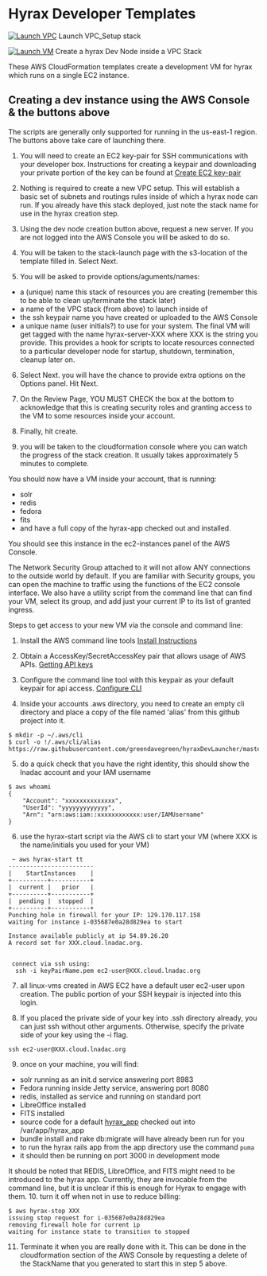 # Hyrax Developer Templates


[![Launch VPC](https://s3.amazonaws.com/cloudformation-examples/cloudformation-launch-stack.png)](https://console.aws.amazon.com/cloudformation/home?region=us-east-1#/stacks/new?stackName=hyraxVPCStack&templateURL=https://s3.amazonaws.com/hyrax-cf/vpc.yaml)  Launch VPC_Setup stack

[![Launch VM](https://s3.amazonaws.com/cloudformation-examples/cloudformation-launch-stack.png)](https://console.aws.amazon.com/cloudformation/home?region=us-east-1#/stacks/new?stackName=hyraxUserXXStack&templateURL=https://s3.amazonaws.com/hyrax-cf/stack.yaml) Create a hyrax Dev Node inside a VPC Stack

These AWS CloudFormation templates create a development VM for hyrax which runs on a single EC2 instance.
 
## Creating a dev instance using the AWS Console & the buttons above

The scripts are generally only supported for running in the us-east-1 region.  The buttons above take care of launching there.

1. You will need to create an EC2 key-pair for SSH communications with your developer box.  Instructions for creating a keypair and downloading your private portion of the key can be found at [Create EC2 key-pair](http://docs.aws.amazon.com/AWSEC2/latest/UserGuide/ec2-key-pairs.html)

2. Nothing is required to create a new VPC setup.  This will establish a basic set of subnets and routings rules inside of which a hyrax node can run.  If you already have this stack deployed, just note the stack name for use in the hyrax creation step.

3. Using the dev node creation button above, request a new server.  If you are not logged into the AWS Console you will be asked to do so.  

4. You will be taken to the stack-launch page with the s3-location of the template filled in.  Select Next.

5. You will be asked to provide options/aguments/names:
 - a (unique) name this stack of resources you are creating (remember this to be able to clean up/terminate the stack later)
 - a name of the VPC stack (from above) to launch inside of
 - the ssh keypair name you have created or uploaded to the AWS Console
 - a unique name (user initials?) to use for your system.  The final VM will get tagged with the name hyrax-server-XXX where XXX is the string you provide.  This provides a hook for scripts to locate resources connected to a particular developer node for startup, shutdown, termination, cleanup later on.

6. Select Next.  you will have the chance to provide extra options on the Options panel.  Hit Next.

7. On the Review Page, YOU MUST CHECK the box at the bottom to acknowledge that this is creating security roles and granting access to the VM to some resources inside your account.  

8. Finally, hit create.

9. you will be taken to the cloudformation console where you can watch the progress of the stack creation.  It usually takes approximately 5 minutes to complete.


You should now have a VM inside your account, that is running:
  - solr
  - redis
  - fedora
  - fits
  - and have a full copy of the hyrax-app checked out and installed.
  
You should see this instance in the ec2-instances panel of the AWS Console.

The Network Security Group attached to it will not allow ANY connections to the outside world by default.  If you are familiar with Security groups, you can open the machine to traffic using the functions of the EC2 console interface.  We also have a utility script from the command line that can find your VM, select its group, and add just your current IP to its list of granted ingress.

Steps to get access to your new VM via the console and command line:

1. Install the AWS command line tools  [Install Instructions](http://docs.aws.amazon.com/cli/latest/userguide/installing.html)
2. Obtain a AccessKey/SecretAccessKey pair that allows usage of AWS APIs. [Getting API keys](http://docs.aws.amazon.com/IAM/latest/UserGuide/id_credentials_access-keys.html#Using_CreateAccessKey) 
3. Configure the command line tool with this keypair as your default keypair for api access. [Configure CLI](http://docs.aws.amazon.com/cli/latest/userguide/cli-chap-getting-started.html)

4. Inside your accounts .aws directory, you need to create an empty cli directory and place a copy of the file named 'alias' from this github project into it.

```console
$ mkdir -p ~/.aws/cli
$ curl -o !/.aws/cli/alias https://raw.githubusercontent.com/greendavegreen/hyraxDevLauncher/master/alias
```

5. do a quick check that you have the right identity, this should show the lnadac account and your IAM username

```console
$ aws whoami
{
    "Account": "xxxxxxxxxxxxxx", 
    "UserId": "yyyyyyyyyyyyy", 
    "Arn": "arn:aws:iam::xxxxxxxxxxxx:user/IAMUsername"
}
```

6. use the hyrax-start script via the AWS cli to start your VM (where XXX is the name/initials you used for your VM)
```console
 ~ aws hyrax-start tt
------------------------
|    StartInstances    |
+----------+-----------+
|  current |   prior   |
+----------+-----------+
|  pending |  stopped  |
+----------+-----------+
Punching hole in firewall for your IP: 129.170.117.158
waiting for instance i-035687e0a28d829ea to start

Instance available publicly at ip 54.89.26.20
A record set for XXX.cloud.lnadac.org.


 connect via ssh using:
  ssh -i keyPairName.pem ec2-user@XXX.cloud.lnadac.org
```

7. all linux-vms created in AWS EC2 have a default user ec2-user upon creation.  The public portion of your SSH keypair is injected into this login.

8. If you placed the private side of your key into .ssh directory already, you can just ssh without other arguments.  Otherwise, specify the private side of your key using the -i flag.

```console
ssh ec2-user@XXX.cloud.lnadac.org
```

9. once on your machine, you will find:
- solr running as an init.d service answering port 8983
- Fedora running inside Jetty service, answering port 8080
- redis, installed as service and running on standard port
- LibreOffice installed 
- FITS installed
- source code for a default [hyrax_app](https://github.com/greendavegreen/hyrax_app.git) checked out into /var/app/hyrax_app
- bundle install and rake db:migrate will have already been run for you
- to run the hyrax rails app from the app directory use the command `puma`
- it should then be running on port 3000 in development mode

It should be noted that REDIS, LibreOffice, and FITS might need to be introduced to the hyrax app.  Currently, they are invocable from the command line, but it is unclear if this is enough for Hyrax to engage with them.
10. turn it off when not in use to reduce billing:
```console
$ aws hyrax-stop XXX
issuing stop request for i-035687e0a28d829ea
removing firewall hole for current ip
waiting for instance state to transition to stopped
```

11. Terminate it when you are really done with it.  This can be done in the cloudformation section of the AWS Console by requesting a delete of the StackName that you generated to start this in step 5 above.
